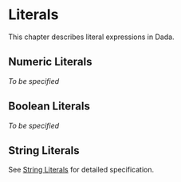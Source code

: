 # Literals

This chapter describes literal expressions in Dada.

## Numeric Literals

*To be specified*

## Boolean Literals

*To be specified*

## String Literals

See [String Literals](string-literals.md) for detailed specification.